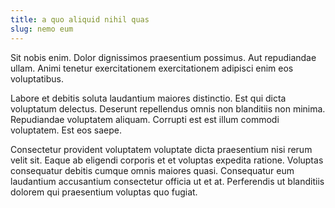 ```yaml
---
title: a quo aliquid nihil quas
slug: nemo eum
---
```


Sit nobis enim. Dolor dignissimos praesentium possimus. Aut repudiandae ullam. Animi tenetur exercitationem exercitationem adipisci enim eos voluptatibus.

Labore et debitis soluta laudantium maiores distinctio. Est qui dicta voluptatum delectus. Deserunt repellendus omnis non blanditiis non minima. Repudiandae voluptatem aliquam. Corrupti est est illum commodi voluptatem. Est eos saepe.

Consectetur provident voluptatem voluptate dicta praesentium nisi rerum velit sit. Eaque ab eligendi corporis et et voluptas expedita ratione. Voluptas consequatur debitis cumque omnis maiores quasi. Consequatur eum laudantium accusantium consectetur officia ut et at. Perferendis ut blanditiis dolorem qui praesentium voluptas quo fugiat.
